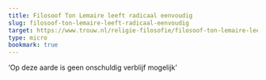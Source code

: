 ```yaml
---
title: Filosoof Ton Lemaire leeft radicaal eenvoudig
slug: filosoof-ton-lemaire-leeft-radicaal-eenvoudig
target: https://www.trouw.nl/religie-filosofie/filosoof-ton-lemaire-leeft-radicaal-eenvoudig-op-deze-aarde-is-geen-onschuldig-verblijf-mogelijk~bcfa9107/?ctm_ctid=b9ec1ecd670420f0edd59cd2e3333277
type: micro
bookmark: true
---
```

‘Op deze aarde is geen onschuldig verblijf mogelijk’
